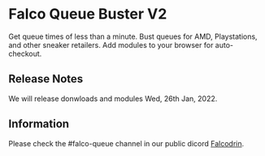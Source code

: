 # Falco Queue Buster V2

Get queue times of less than a minute. Bust queues for AMD, Playstations, and other sneaker retailers. Add modules to your browser for auto-checkout.

## Release Notes

We will release donwloads and modules Wed, 26th Jan, 2022.

## Information

Please check the #falco-queue channel in our public dicord [Falcodrin](https://discord.gg/falcodrin).
